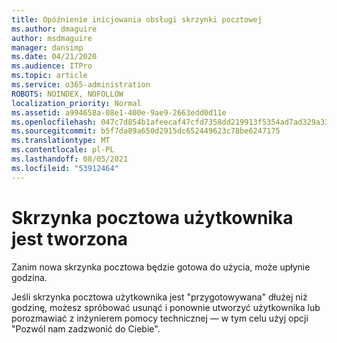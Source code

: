 ```yaml
---
title: Opóźnienie inicjowania obsługi skrzynki pocztowej
ms.author: dmaguire
author: msdmaguire
manager: dansimp
ms.date: 04/21/2020
ms.audience: ITPro
ms.topic: article
ms.service: o365-administration
ROBOTS: NOINDEX, NOFOLLOW
localization_priority: Normal
ms.assetid: a994658a-08e1-400e-9ae9-2663edd0d11e
ms.openlocfilehash: 047c7d854b1afeecaf47cfd7358dd219913f5354ad7ad329a33a795c75da5d7f
ms.sourcegitcommit: b5f7da89a650d2915dc652449623c78be6247175
ms.translationtype: MT
ms.contentlocale: pl-PL
ms.lasthandoff: 08/05/2021
ms.locfileid: "53912464"
---
```

# <a name="your-users-mailbox-is-being-created"></a>Skrzynka pocztowa użytkownika jest tworzona

Zanim nowa skrzynka pocztowa będzie gotowa do użycia, może upłynie godzina.
  
Jeśli skrzynka pocztowa użytkownika jest "przygotowywana" dłużej niż godzinę, możesz spróbować usunąć i ponownie utworzyć użytkownika lub porozmawiać z inżynierem pomocy technicznej — w tym celu użyj opcji "Pozwól nam zadzwonić do Ciebie".
  

